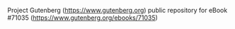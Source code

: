Project Gutenberg (https://www.gutenberg.org) public repository for
eBook #71035 (https://www.gutenberg.org/ebooks/71035)
